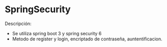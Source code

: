﻿# SpringSecurity

Descripción:
- Se utiliza spring boot 3 y spring security 6
- Metodo de register y login, encriptado de contraseña, auntentificacion.
